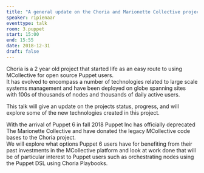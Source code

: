 ```yaml
---
title: "A general update on the Choria and Marionette Collective projects"
speaker: ripienaar
eventtype: talk
room: 3.puppet
start: 15:00
end: 15:55
date: 2018-12-31
draft: false
---
```


Choria is a 2 year old project that started life as an easy route to using MCollective for open source Puppet users.  
It has evolved to encompass a number of technologies related to large scale systems management
and have been deployed on globe spanning sites with 100s of thousands of nodes and thousands of daily active users.  


This talk will give an update on the projects status, progress, and will explore some of the new technologies created in this project.  


With the arrival of Puppet 6 in fall 2018 Puppet Inc has officially deprecated The Marionette Collective and
have donated the legacy MCollective code bases to the Choria project.  
We will explore what options Puppet 6 users have for benefiting from their past investments in the MCollective platform and
look at work done that will be of particular interest to Puppet users such as orchestrating nodes using the Puppet DSL using Choria Playbooks.  

